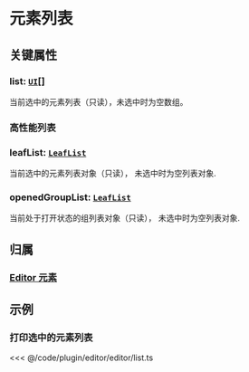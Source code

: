 # 元素列表

## 关键属性

### list: [`UI`](/reference/display/UI.md)[]

当前选中的元素列表（只读），未选中时为空数组。

### 高性能列表

### leafList: [`LeafList`](/reference/list/LeafList.md)

当前选中的元素列表对象（只读）， 未选中时为空列表对象.

### openedGroupList: [`LeafList`](/reference/list/LeafList.md)

当前处于打开状态的组列表对象（只读）， 未选中时为空列表对象.

## 归属

### [Editor 元素](/plugin/in/editor/index.md#editor-元素)

## 示例

### 打印选中的元素列表

<<< @/code/plugin/editor/editor/list.ts
